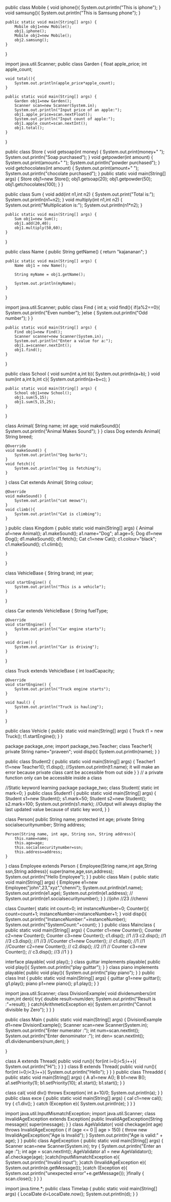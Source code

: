 public class Mobile
{
    void iphone(){
        System.out.println("This is iphone");
    }
    void samsung(){
        System.out.println("This is Samsung phone");
    }

    public static void main(String[] args) {
        Mobile obj1=new Mobile();
        obj1.iphone();
        Mobile obj2=new Mobile();
        obj2.samsung();
    }
}

import java.util.Scanner;
public class Garden {
    float apple_price;
    int apple_count;

    void total(){
        System.out.println(apple_price*apple_count);
    }

    public static void main(String[] args) {
        Garden obj1=new Garden();
        Scanner scan=new Scanner(System.in);
        System.out.println("Input price of an apple:");
        obj1.apple_price=scan.nextFloat();
        System.out.println("Input count of apple:");
        obj1.apple_count=scan.nextInt();
        obj1.total();
    }
}

public class Store {
    void getsoap(int money)
    {
        System.out.print(money+" ");
        System.out.println("Soap purchased");
    }
    void getpowder(int amount)
    {
        System.out.print(amount+" ");
        System.out.println("powder purchased");
    }
    void getchocolates(int amount)
    {
        System.out.print(amount+" ");
        System.out.println("chocolate purchased");
    }
    public static void main(String[] args) {
        Store obj1=new Store();
        obj1.getsoap(20);
        obj1.getpowder(50);
        obj1.getchocolates(100);
    }
}

public class Sum {
    void add(int n1,int n2)
    {
        System.out.print("Total is:");
        System.out.println(n1+n2);
    }
    void multiply(int n1,int n2)
    {
        System.out.print("Multiplication is:");
        System.out.println(n1*n2);
    }

    public static void main(String[] args) {
        Sum obj1=new Sum();
        obj1.add(20,40);
        obj1.multiply(50,60);
    }
}

public class Name {
    public String getName() {
        return "kajananan";
    }

    public static void main(String[] args) {
        Name obj1 = new Name();

        String myName = obj1.getName();

        System.out.println(myName);
    }
}

import java.util.Scanner;
public class Find {
    int a;
    void find(){
        if(a%2==0){
            System.out.println("Even number");
        }else {
            System.out.println("Odd number");
        }
    }

    public static void main(String[] args) {
        Find obj1=new Find();
        Scanner scanner=new Scanner(System.in);
        System.out.println("Enter a value for a:");
        obj1.a=scanner.nextInt();
        obj1.find();
    }
}

public class School {
    void sum(int a,int b){
        System.out.println(a+b);
    }
    void sum(int a,int b,int c){
        System.out.println(a+b+c);
    }

    public static void main(String[] args) {
        School obj1=new School();
        obj1.sum(5,15);
        obj1.sum(5,15,25);
    }
}

class Animal{
    String name;
    int age;
    void makeSound(){
        System.out.println("Animal Makes Sound");
    }
}
class Dog extends Animal{
    String breed;

    @Override
    void makeSound() {
        System.out.println("Dog barks");
    }
    void fetch(){
        System.out.println("Dog is fetching");
    }
}
class Cat extends Animal{
    String colour;

    @Override
    void makeSound() {
        System.out.println("cat meows");
    }
    void climb(){
        System.out.println("Cat is climbing");
    }
}
public class Kingdom {
    public static void main(String[] args) {
        Animal a1=new Animal();
        a1.makeSound();
        a1.name="Dog";
        a1.age=5;
        Dog d1=new Dog();
        d1.makeSound();
        d1.fetch();
        Cat c1=new Cat();
        c1.colour="black";
        c1.makeSound();
        c1.climb();

    }
}

class VehicleBase { 
    String brand;
    int year;

    void startEngine() {
        System.out.println("This is a vehicle");
    }
}

class Car extends VehicleBase { 
    String fuelType;

    @Override
    void startEngine() {
        System.out.println("Car engine starts");
    }

    void drive() {
        System.out.println("Car is driving");
    }
}

class Truck extends VehicleBase { 
    int loadCapacity;

    @Override
    void startEngine() {
        System.out.println("Truck engine starts");
    }

    void haul() {
        System.out.println("Truck is hauling");
    }
}

public class Vehicle { 
    public static void main(String[] args) {
        Truck t1 = new Truck();
        t1.startEngine(); 
    }
}

package package_one;
import package_two.Teacher;
class Teacher1{
    private String name="praveen";
    void disp(){
        System.out.println(name);
    }
}

public class Student2 {
    public static void main(String[] args) {
        Teacher1 t1=new Teacher1();
        t1.disp(); 
        //System.out.println(t1.name); it will make an error because private class cant be accessible from out side
    }
}
// a private function only can be accessible inside a class

//Static keyword learning
package package_two;
class Student{
    static int mark=0;
}
public class Student1 {
    public static void main(String[] args) {
        Student s1=new Student();
        s1.mark=50;
        Student s2=new Student();
        s2.mark=100;
        System.out.println(s1.mark);
        //Output will always display the last updated value because of static key word,
    }
}

class Person{
    public String name;
    protected int age;
    private String socialsecuritynumber;
    String address;

    Person(String name, int age, String ssn, String address){
        this.name=name;
        this.age=age;
        this.socialsecuritynumber=ssn;
        this.address=address;
    }

}
class Employee extends Person {
    Employee(String name,int age,String ssn,String address){
        super(name,age,ssn,address);
        System.out.println("Hello Employee");
    }
}
public class Main {
    public static void main(String[] args) {
        Employee e1=new Employee("john",23,"xyz","chenni");
        System.out.println(e1.name);
        System.out.println(e1.age);
        System.out.println(e1.address);
       // System.out.println(e1.socialsecuritynumber);
    }
}
//john
//23
//chenni

class Counter{
    static int count=0;
    int instanceNumber=0;
    Counter(){
        count=count+1;
        instanceNumber=instanceNumber+1;
    }
    void disp(){
        System.out.println("InstanceNumber:"+instanceNumber);
        System.out.println("SystemCount:"+count);
    }
}
public class Mainclass {
    public static void main(String[] args) {
        Counter c1=new Counter();
        Counter c2=new Counter();
        Counter c3=new Counter();
        c1.disp();
        //1
        //3
        c2.disp();
        //1
        //3
        c3.disp();
        //1
        //3
       //Counter c1=new Counter();
        // c1.disp();
        //1
        //1
       //Counter c2=new Counter();
        // c2.disp();
        //2
        //1
        // Counter c3=new Counter();
        // c3.disp();
        //3
        //1
    }
}

interface playable{
    void play();
}
class guittar implements playable{
    public void play(){
        System.out.println("play guittar");
    }
}
class piano implements playable{
    public void play(){
        System.out.println("play piano");
    }
}
public class Inst {
    public static void main(String[] args) {
        guittar g1=new guittar();
        g1.play();
        piano p1=new piano();
        p1.play();
    }
}

import java.util.Scanner;
class DivisionExample{
    void dividenumbers(int num,int den){
        try{
             double result=num/den;
            System.out.println("Result is :"+result);
        }
        catch(ArithmeticException e){
            System.err.println("Cannot divisible by Zero");
        }
    }
}

public class Main {
    public static void main(String[] args) {
    DivisionExample d1=new DivisionExample();
    Scanner scan=new Scanner(System.in);
        System.out.println("Enter numerator :");
        int num=scan.nextInt();
        System.out.println("Enter denominator :");
        int den= scan.nextInt();
        d1.dividenumbers(num,den);
    }

}

class A extends Thread{
    public void run(){
        for(int i=0;i<5;i++){
            System.out.println("Hi");
        }
    }
}
class B extends Thread{
    public void run(){
        for(int i=0;i<3;i++){
            System.out.println("Hello");
        }
    }
}
public class Threaddd {
    public static void main(String[] args) {
        A a1=new A();
        B b1=new B();
        a1.setPriority(1);
        b1.setPriority(10);
        a1.start();
        b1.start();
    }
}

class cal{
    void div() throws Exception{
        int a=10/0;
        System.out.println(a);
    }
}
public class exce {
    public static void main(String[] args) {
        cal c1=new cal();
        try {
            c1.div();
        }
        catch (Exception e){
            System.out.println(e);
        }
    }
}

import java.util.InputMismatchException;
import java.util.Scanner;
class InvalidAgeException extends Exception{
    public InvalidAgeException(String message){
        super(message);
    }
}
class AgeValidator{
    void checkage(int age) throws InvalidAgeException {
            if (age <= 0 || age > 150) {
                throw new InvalidAgeException("Age is Invalid");
            }
            System.out.println("Age is valid:" + age);
    }
}
public class AgeException {
    public static void main(String[] args) {
        Scanner scan=new Scanner(System.in);
        try {
            System.out.println("Enter an age :");
            int age = scan.nextInt();
            AgeValidator a1 = new AgeValidator();
            a1.checkage(age);
        }catch(InputMismatchException e){
            System.out.println("Invalid input");
        }catch (InvalidAgeException e){
            System.out.println(e.getMessage());
        }catch (Exception e){
            System.out.println("unexpected error"+e.getMessage());
        }finally {
            scan.close();
        }
    }
}

import java.time.*;
public class Timelap {
    public static void main(String[] args) {
       LocalDate d=LocalDate.now();
        System.out.println(d);
    }
}








